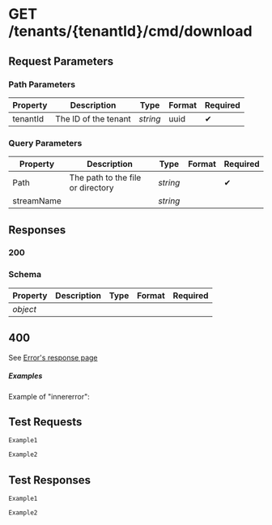 # **GET**   /tenants/{tenantId}/cmd/download

## __Request Parameters__

### Path Parameters

   | Property | Description          | Type     | Format | Required |
   | -------- | -------------------- | -------- | ------ | ----------- |
   | tenantId | The ID of the tenant | _string_ | uuid   | ✔           |

### Query Parameters

 | Property   | Description                       | Type     | Format | Required |
 | ---------- | --------------------------------- | -------- | ------ | ----------- |
 | Path       | The path to the file or directory | _string_ |        | ✔           |
 | streamName |                                   | _string_ |        |             |

## __Responses__

### __200__

### Schema

| Property | Description | Type | Format | Required |
| -------- | ----------- | ---- | ------ | ----------- |
| _object_ |             |      |        |             |

## 400

See [Error's response page](errors.md)

##### Examples

Example of "innererror":

## __Test Requests__

```cURL tab= 
Example1
```

```C# tab=
Example2
```

## __Test Responses__

```cURL tab= 
Example1
```

```C# tab=
Example2
```

